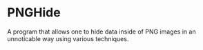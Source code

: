 # PNGHide

A program that allows one to hide data inside of PNG images in an unnoticable way using various techniques.